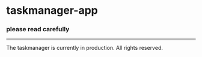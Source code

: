 # taskmanager-app

### please read carefully
---
The taskmanager is currently in production. All rights reserved.
